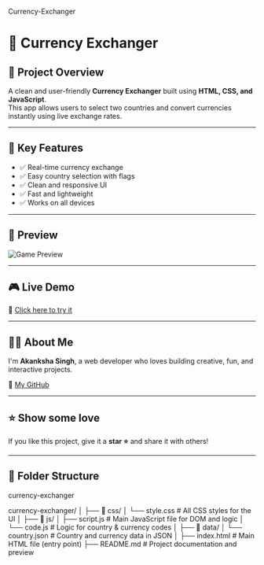 Currency-Exchanger

# 💱 Currency Exchanger

## 📌 Project Overview
A clean and user-friendly **Currency Exchanger** built using **HTML, CSS, and JavaScript**.  
This app allows users to select two countries and convert currencies instantly using live exchange rates.

---

## 🌟 Key Features
- ✅ Real-time currency exchange
- ✅ Easy country selection with flags
- ✅ Clean and responsive UI
- ✅ Fast and lightweight
- ✅ Works on all devices

---

  ## 📸 Preview

![Game Preview](https://media.giphy.com/media/JIX9t2j0ZTN9S/giphy.gif)

---


## 🎮 Live Demo
🔗 [Click here to try it](https://currency-akanksha.netlify.app/)

---

## 🙋‍♀️ About Me

I'm **Akanksha Singh**, a web developer who loves building creative, fun, and interactive projects.

🔗 [My GitHub](https://github.com/akanksha726)

---

## ⭐ Show some love

If you like this project, give it a **star ⭐** and share it with others!

---

## 📂 Folder Structure

currency-exchanger

currency-exchanger/
│
├── 📁 css/
│   └── style.css           # All CSS styles for the UI
│
├── 📁 js/
│   ├── script.js           # Main JavaScript file for DOM and logic
│   └── code.js             # Logic for country & currency codes
│
├── 📁 data/
│   └── country.json        # Country and currency data in JSON
│
├── index.html              # Main HTML file (entry point)
├── README.md               # Project documentation and preview
